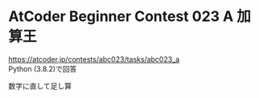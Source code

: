 # AtCoder Beginner Contest 023 A 加算王  
https://atcoder.jp/contests/abc023/tasks/abc023_a  
Python (3.8.2)で回答  

数字に直して足し算
